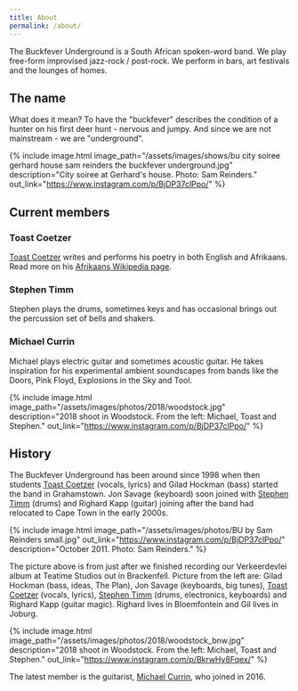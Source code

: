 ```yaml
---
title: About
permalink: /about/
---
```


The Buckfever Underground is a South African spoken-word band. We play free-form improvised jazz-rock / post-rock. We perform in bars, art festivals and the lounges of homes.

## The name

What does it mean? To have the "buckfever" describes the condition of a hunter on his first deer hunt - nervous and jumpy. And since we are not mainstream - we are "underground".


{% include image.html
    image_path="/assets/images/shows/bu city soiree gerhard house sam reinders the buckfever underground.jpg"
    description="City soiree at Gerhard's house. Photo: Sam Reinders."
    out_link="https://www.instagram.com/p/BjDP37clPpo/"
%}


## Current members

### Toast Coetzer

[Toast Coetzer](http://www.toastcoetzer.com/) writes and performs his poetry in both English and Afrikaans. Read more on his [Afrikaans Wikipedia page](https://af.wikipedia.org/wiki/Toast_Coetzer).

### Stephen Timm

Stephen plays the drums, sometimes keys and has occasional brings out the percussion set of bells and shakers.

### Michael Currin

Michael plays electric guitar and sometimes acoustic guitar. He takes inspiration for his experimental ambient soundscapes from bands like the Doors, Pink Floyd, Explosions in the Sky and Tool.

{% include image.html
    image_path="/assets/images/photos/2018/woodstock.jpg"
    description="2018 shoot in Woodstock. From the left: Michael, Toast and Stephen."
    out_link="https://www.instagram.com/p/BjDP37clPpo/"
%}


## History

The Buckfever Underground has been around since 1998 when then students [Toast Coetzer](#toast-coetzer) (vocals, lyrics) and Gilad Hockman (bass) started the band in Grahamstown. Jon Savage (keyboard) soon joined with [Stephen Timm](#stephen-timm) (drums) and Righard Kapp (guitar) joining after the band had relocated to Cape Town in the early 2000s.

{% include image.html
    image_path="/assets/images/photos/BU by Sam Reinders small.jpg"
    out_link="https://www.instagram.com/p/BjDP37clPpo/"
    description="October 2011. Photo: Sam Reinders."
%}

The picture above is from just after we finished recording our Verkeerdevlei album at Teatime Studios out in Brackenfell. Picture from the left are: Gilad Hockman (bass, ideas, The Plan), Jon Savage (keyboards, big tunes), [Toast Coetzer](#toast-coetzer) (vocals, lyrics), [Stephen Timm](#stephen-timm) (drums, electronics, keyboards) and Righard Kapp (guitar magic). Righard lives in Bloemfontein and Gil lives in Joburg.


{% include image.html
    image_path="/assets/images/photos/2018/woodstock_bnw.jpg"
    description="2018 shoot in Woodstock. From the left: Michael, Toast and Stephen."
    out_link="https://www.instagram.com/p/BkrwHy8Fqex/"
%}

The latest member is the guitarist, [Michael Currin](#michael-currin), who joined in 2016.
